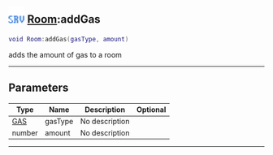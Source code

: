## <img src="../../.gitbook/assets/server.png" width="32" height="32" /> [Room](../room/README.md):addGas

```lua
void Room:addGas(gasType, amount)
```

adds the amount of gas to a room<br>

-----------------
## Parameters

| Type   | Name | Description | Optional |
| ------ | ---- | ----------- | -------: |
| [GAS](../gas/README.md) | gasType | No description |  |
| number | amount | No description |  |


--------